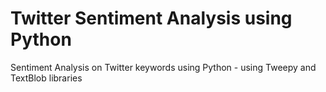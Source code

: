 # Twitter Sentiment Analysis using Python
Sentiment Analysis on Twitter keywords using Python - using Tweepy and TextBlob libraries
